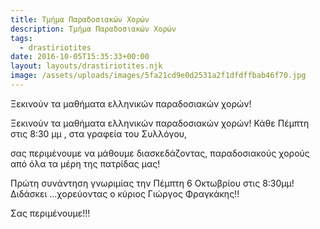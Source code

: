 ```yaml
---
title: Τμήμα Παραδοσιακών Χορών
description: Τμήμα Παραδοσιακών Χορών
tags:
  - drastiriotites
date: 2016-10-05T15:35:33+00:00
layout: layouts/drastiriotites.njk
image: /assets/uploads/images/5fa21cd9e0d2531a2f1dfdffbab46f70.jpg
---
```

Ξεκινούν τα μαθήματα ελληνικών παραδοσιακών χορών!
<!-- excerpt -->
Ξεκινούν τα μαθήματα ελληνικών παραδοσιακών χορών!
Κάθε Πέμπτη στις 8:30 μμ , στα γραφεία του Συλλόγου,

σας περιμένουμε να μάθουμε διασκεδάζοντας, παραδοσιακούς χορούς από όλα τα μέρη της πατρίδας μας!

Πρώτη συνάντηση γνωριμίας την Πέμπτη 6 Οκτωβρίου στις 8:30μμ!
Διδάσκει ...χορεύοντας ο κύριος Γιώργος Φραγκάκης!!

Σας περιμένουμε!!!
